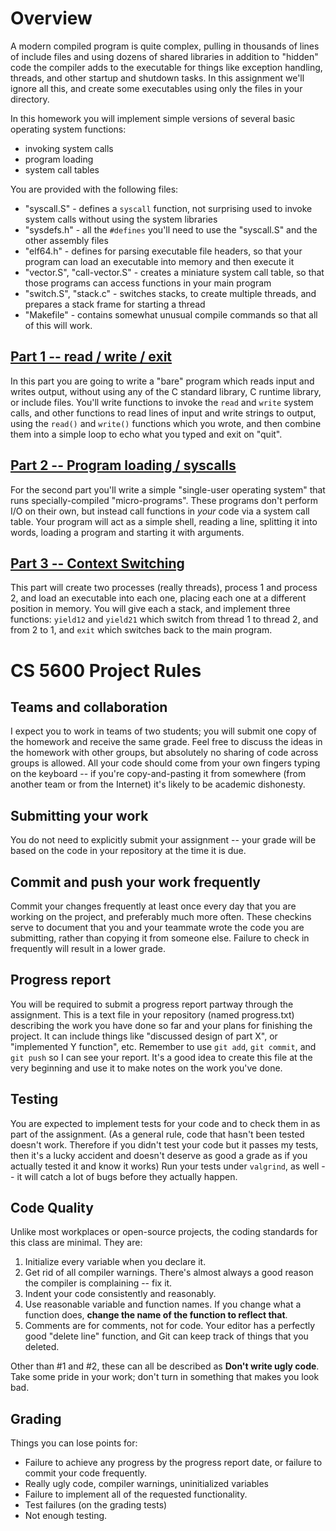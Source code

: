 Overview
======
A modern compiled program is quite complex, pulling in thousands of lines of include files and using dozens of shared libraries in addition to "hidden" code the compiler adds to the executable for things like exception handling, threads, and other startup and shutdown tasks. In this assignment we'll ignore all this, and create some executables using only the files in your directory. 

In this homework you will implement simple versions of several basic operating system functions:

- invoking system calls
- program loading
- system call tables

You are provided with the following files:
- "syscall.S" - defines a `syscall` function, not surprising used to invoke system calls without using the system libraries
- "sysdefs.h" - all the `#defines` you'll need to use the "syscall.S" and the other assembly files
- "elf64.h" - defines for parsing executable file headers, so that your program can load an executable into memory and then execute it
- "vector.S", "call-vector.S" - creates a miniature system call table, so that those programs can access functions in your main program
- "switch.S", "stack.c" - switches stacks, to create multiple threads, and prepares a stack frame for starting a thread
- "Makefile" - contains somewhat unusual compile commands so that all of this will work.


[Part 1 -- read / write / exit](part-1.md)
---------------
In this part you are going to write a "bare" program which reads input and writes output, without using any of the C standard library, C runtime library, or include files. You'll write functions to invoke the `read` and `write` system calls, and other functions to read lines of input and write strings to output, using the `read()` and `write()` functions which you wrote, and then combine them into a simple loop to echo what you typed and exit on "quit".

[Part 2 -- Program loading / syscalls](part-2.md)
--------------
For the second part you'll write a simple "single-user operating system" that runs specially-compiled "micro-programs". These programs don't perform I/O on their own, but instead call functions in *your* code via a system call table. Your program will act as a simple shell, reading a line, splitting it into words, loading a program and starting it with arguments.

[Part 3 -- Context Switching](part-3.md)
---------------
This part will create two processes (really threads), process 1 and process 2, and load an executable into each one, placing each one at a different position in memory. You will give each a stack, and implement three functions: `yield12` and `yield21` which switch from thread 1 to thread 2, and from 2 to 1, and `exit` which switches back to the main program.


CS 5600 Project Rules
================

Teams and collaboration
---------------------
I expect you to work in teams of two students; you will submit one copy of the homework and receive the same grade. Feel free to discuss the ideas in the homework with other groups, but absolutely no sharing of code across groups is allowed. All your code should come from your own fingers typing on the keyboard -- if you're copy-and-pasting it from somewhere (from another team or from the Internet) it's likely to be academic dishonesty.

Submitting your work
------------------
You do not need to explicitly submit your assignment -- your grade will be based on the code in your repository at the time it is due.

Commit and push your work frequently
---------------------------------
Commit your changes frequently ­at least once every day that you are working on the project, and preferably much more often. These checkins serve to document that you and your teammate wrote the code you are submitting, rather than copying it from someone else. Failure to check in frequently will result in a lower grade.

Progress report
-------------
You will be required to submit a progress report partway through the assignment. This is a text file in your repository (named progress.txt) describing the work you have done so far and your plans for finishing the project. It can include things like "discussed design of part X", or "implemented Y function", etc.  Remember to use `git add`, `git commit`, and `git push` so I can see your report. It's a good idea to create this file at the very beginning and use it to make notes on the work you've done.

Testing
------
You are expected to implement tests for your code and to check them in as part of the assignment. (As a general rule, code that hasn't been tested doesn't work. Therefore if you didn't test your code but it passes my tests, then it's a lucky accident and doesn't deserve as good a grade as if you actually tested it and know it works)  Run your tests under `valgrind`, as well -- it will catch a lot of bugs before they actually happen.

Code Quality
-----------
Unlike most workplaces or open-source projects, the coding standards for this class are minimal. They are:

1. Initialize every variable when you declare it.
2. Get rid of all compiler warnings. There's almost always a good reason the compiler is complaining -- fix it. 
3. Indent your code consistently and reasonably.
4. Use reasonable variable and function names. If you change what a function does, **change the name of the function to reflect that**.
5. Comments are for comments, not for code. Your editor has a perfectly good "delete line" function, and Git can keep track of things that you deleted.

Other than #1 and #2, these can all be described as **Don't write ugly code**. Take some pride in your work; don't turn in something that makes you look bad.

Grading
------
Things you can lose points for:

- Failure to achieve any progress by the progress report date, or failure to commit your code frequently.
- Really ugly code, compiler warnings, uninitialized variables
- Failure to implement all of the requested functionality. 
- Test failures (on the grading tests) 
- Not enough testing.
